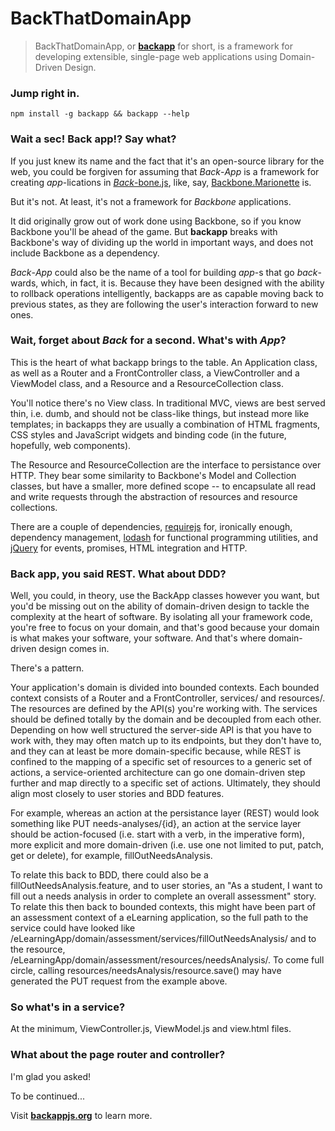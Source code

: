 BackThatDomainApp
================================================
> BackThatDomainApp, or [**backapp**](http://toomanydaves.github.io/backapp) for short, is a framework for developing extensible, single-page web applications using Domain-Driven Design.

### Jump right in. ###
`npm install -g backapp && backapp --help`

### Wait a sec! Back app!? Say what? ###
If you just knew its name and the fact that it's an open-source library for the web, you could be forgiven for assuming that *Back*-*App* is a framework for creating *app*-lications in [*Back*-bone.js](http://backbonejs.org), like, say, [Backbone.Marionette](http://) is.

But it's not. At least, it's not a framework for *Backbone* applications.

It did originally grow out of work done using Backbone, so if you know Backbone you'll be ahead of the game. But **backapp** breaks with Backbone's way of dividing up the world in important ways, and does not include Backbone as a dependency.

*Back*-*App* could also be the name of a tool for building *app*-s that go *back*-wards, which, in fact, it is. Because they have been designed with the ability to rollback operations intelligently, backapps are as capable moving back to previous states, as they are following the user's interaction forward to new ones.

### Wait, forget about *Back* for a second. What's with *App*? ###
This is the heart of what backapp brings to the table. An Application class, as well as a Router and a FrontController class, a ViewController and a ViewModel class, and a Resource and a ResourceCollection class.

You'll notice there's no View class. In traditional MVC, views are best served thin, i.e. dumb, and should not be class-like things, but instead more like templates; in backapps they are usually a combination of HTML fragments, CSS styles and JavaScript widgets and binding code (in the future, hopefully, web components).

The Resource and ResourceCollection are the interface to persistance over HTTP. They bear some similarity to Backbone's Model and Collection classes, but have a smaller, more defined scope -- to encapsulate all read and write requests through the abstraction of resources and resource collections.

There are a couple of dependencies, [requirejs](http://) for, ironically enough, dependency management, [lodash](http://) for functional programming utilities, and [jQuery](http://) for events, promises, HTML integration and HTTP.

### Back app, you said REST. What about DDD? ###
Well, you could, in theory, use the BackApp classes however you want, but you'd be missing out on the ability of domain-driven design to tackle the complexity at the heart of software. By isolating all your framework code, you're free to focus on your domain, and that's good because your domain is what makes your software, your software. And that's where domain-driven design comes in.

There's a pattern.

Your application's domain is divided into bounded contexts. Each bounded context consists of a Router and a FrontController, services/ and resources/. The resources are defined by the API(s) you're working with. The services should be defined totally by the domain and be decoupled from each other. Depending on how well structured the server-side API is that you have to work with, they may often match up to its endpoints, but they don't have to, and they can at least be more domain-specific because, while REST is confined to the mapping of a specific set of resources to a generic set of actions, a service-oriented architecture can go one domain-driven step further and map directly to a specific set of actions. Ultimately, they should align most closely to user stories and BDD features.

For example, whereas an action at the persistance layer (REST) would look something like PUT needs-analyses/{id}, an action at the service layer should be action-focused (i.e. start with a verb, in the imperative form), more explicit and more domain-driven (i.e. use one not limited to put, patch, get or delete), for example, fillOutNeedsAnalysis.

To relate this back to BDD, there could also be a fillOutNeedsAnalysis.feature, and to user stories, an "As a student, I want to fill out a needs analysis in order to complete an overall assessment" story. To relate this then back to bounded contexts, this might have been part of an assessment context of a eLearning application, so the full path to the service could have looked like /eLearningApp/domain/assessment/services/fillOutNeedsAnalysis/ and to the resource, /eLearningApp/domain/assessment/resources/needsAnalysis/. To come full circle, calling resources/needsAnalysis/resource.save() may have generated the PUT request from the example above.

### So what's in a service? ###
At the minimum, ViewController.js, ViewModel.js and view.html files.

### What about the page router and controller? ###
I'm glad you asked!

To be continued...

Visit **[backappjs.org](http://backappjs.org)** to learn more.
